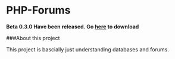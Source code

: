 # PHP-Forums
**Beta 0.3.0 Have been released. Go [here](https://github.com/Root3287/PHP-Forums/archive/Beta-0.3.0.zip) to download**

###About this project

This project is bascially just understanding databases and forums.
